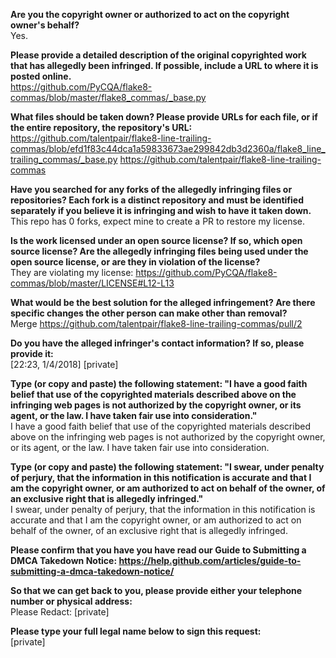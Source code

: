 **Are you the copyright owner or authorized to act on the copyright owner's behalf?**  
Yes.

**Please provide a detailed description of the original copyrighted work that has allegedly been infringed. If possible, include a URL to where it is posted online.**  
https://github.com/PyCQA/flake8-commas/blob/master/flake8_commas/_base.py

**What files should be taken down? Please provide URLs for each file, or if the entire repository, the repository's URL:**    
https://github.com/talentpair/flake8-line-trailing-commas/blob/efd1f83c44dca1a59833673ae299842db3d2360a/flake8_line_trailing_commas/_base.py
https://github.com/talentpair/flake8-line-trailing-commas  

**Have you searched for any forks of the allegedly infringing files or repositories? Each fork is a distinct repository and must be identified separately if you believe it is infringing and wish to have it taken down.**    
This repo has 0 forks, expect mine to create a PR to restore my license.  

**Is the work licensed under an open source license? If so, which open source license? Are the allegedly infringing files being used under the open source license, or are they in violation of the license?**  
They are violating my license: https://github.com/PyCQA/flake8-commas/blob/master/LICENSE#L12-L13

**What would be the best solution for the alleged infringement? Are there specific changes the other person can make other than removal?**  
Merge https://github.com/talentpair/flake8-line-trailing-commas/pull/2

**Do you have the alleged infringer's contact information? If so, please provide it:**  
[22:23, 1/4/2018] [private]

**Type (or copy and paste) the following statement: "I have a good faith belief that use of the copyrighted materials described above on the infringing web pages is not authorized by the copyright owner, or its agent, or the law. I have taken fair use into consideration."**  
I have a good faith belief that use of the copyrighted materials described above on the infringing web pages is not authorized by the copyright owner, or its agent, or the law. I have taken fair use into consideration.

**Type (or copy and paste) the following statement: "I swear, under penalty of perjury, that the information in this notification is accurate and that I am the copyright owner, or am authorized to act on behalf of the owner, of an exclusive right that is allegedly infringed."**  
I swear, under penalty of perjury, that the information in this notification is accurate and that I am the copyright owner, or am authorized to act on behalf of the owner, of an exclusive right that is allegedly infringed.

**Please confirm that you have you have read our Guide to Submitting a DMCA Takedown Notice: https://help.github.com/articles/guide-to-submitting-a-dmca-takedown-notice/**  

**So that we can get back to you, please provide either your telephone number or physical address:**  
Please Redact: [private]

**Please type your full legal name below to sign this request:**  
[private]
